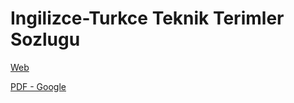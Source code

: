 # Ingilizce-Turkce Teknik Terimler Sozlugu

[Web](https://burakbayramli.github.io/dersblog/algs/dict/teknik_terimler_sozlugu.html)

[PDF - Google](https://drive.google.com/open?id=191BL5JTM78-lsS4AieX-yvxX4jY0I_Pp)

